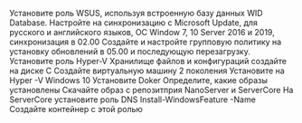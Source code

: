 Установите роль WSUS, используя встроенную базу данных WID Database.
Настройте на синхронизацию с Microsoft Update, для русского и английского языков, ОС Window 7, 10 Server 2016 и 2019, синхронизация в 02.00
Создайте и настройте групповую политику на установку обновлений в 05.00 и последующую перезагрузку.
Установите роль Hyper-V
Хранилище файлов и конфигураций создайте на диске C
Создайте виртуальную машину 2 поколения
Установите на Hyper -V Windows 10
Установите Doker
Определите, какие образы установлены
Скачайте образ с репозитприя NanoServer и ServerCore
На ServerCore установите роль DNS Install-WindowsFeature -Name <Role>
Создайте контейнер с этой ролью